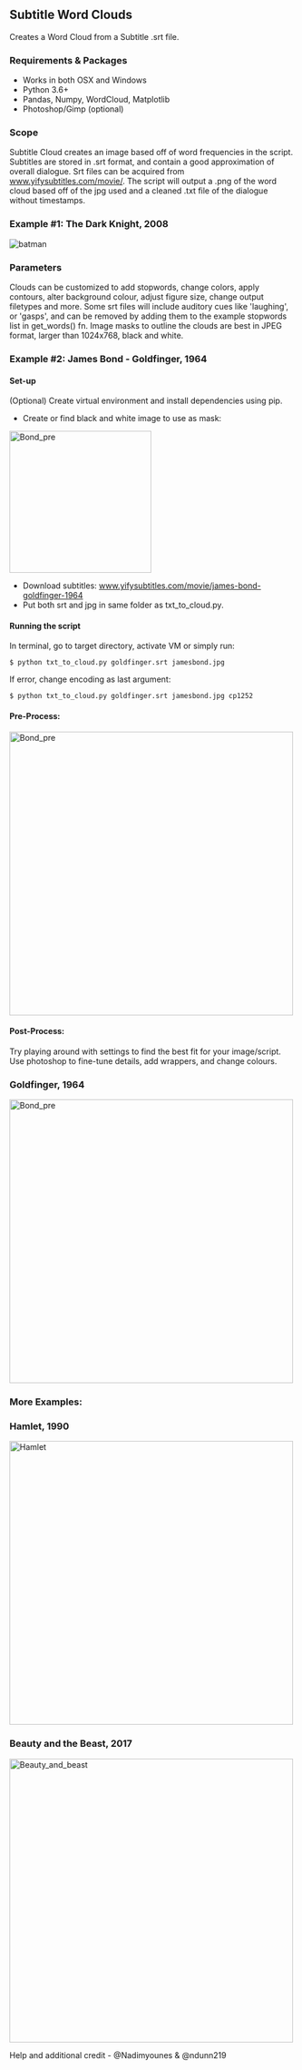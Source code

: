 ## Subtitle Word Clouds
Creates a Word Cloud from a Subtitle .srt file.

### Requirements & Packages
* Works in both OSX and Windows
* Python 3.6+
* Pandas, Numpy, WordCloud, Matplotlib
* Photoshop/Gimp (optional)

### Scope
Subtitle Cloud creates an image based off of word frequencies in the script. Subtitles are stored in .srt format, and contain a good approximation of overall dialogue. Srt files can be acquired from www.yifysubtitles.com/movie/. The script will output a .png of the word cloud based off of the jpg used and a cleaned .txt file of the dialogue without timestamps. 

### Example #1: The Dark Knight, 2008
![batman](https://i.imgur.com/z0hsXTa.jpg)

### Parameters
Clouds can be customized to add stopwords, change colors, apply contours, alter background colour, adjust figure size, change output filetypes and more. Some srt files will include auditory cues like 'laughing', or 'gasps', and can be removed by adding them to the example stopwords list in get_words() fn. Image masks to outline the clouds are best in JPEG format, larger than 1024x768, black and white. 

### Example #2: James Bond - Goldfinger, 1964
#### Set-up
(Optional) Create virtual environment and install dependencies using pip.

* Create or find black and white image to use as mask:
<img src="https://i.imgur.com/QmfXrCk.png" alt="Bond_pre" width="250">

* Download subtitles: www.yifysubtitles.com/movie/james-bond-goldfinger-1964
* Put both srt and jpg in same folder as txt_to_cloud.py.

#### Running the script
In terminal, go to target directory, activate VM or simply run:

    $ python txt_to_cloud.py goldfinger.srt jamesbond.jpg
    
If error, change encoding as last argument: 
    
    $ python txt_to_cloud.py goldfinger.srt jamesbond.jpg cp1252

#### Pre-Process:
<img src="https://i.imgur.com/iCtVxxp.png" alt="Bond_pre" width="500">

#### Post-Process:
Try playing around with settings to find the best fit for your image/script. Use photoshop to fine-tune details, add wrappers, and change colours.

### Goldfinger, 1964
<img src="https://i.imgur.com/Xg1iVVl.jpg" alt="Bond_pre" width="500">

### More Examples:

### Hamlet, 1990
<img src="https://i.imgur.com/AXf2Nem.jpg" alt="Hamlet" width="500">

### Beauty and the Beast, 2017
<img src="https://i.imgur.com/Dq5Cisa.jpg" alt="Beauty_and_beast" width="500">

Help and additional credit - @Nadimyounes & @ndunn219
